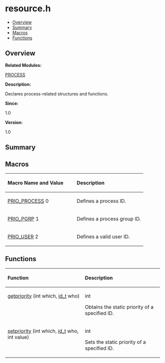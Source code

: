 # resource.h<a name="ZH-CN_TOPIC_0000001055108025"></a>

-   [Overview](#section804036567165628)
-   [Summary](#section793825687165628)
-   [Macros](#define-members)
-   [Functions](#func-members)

## **Overview**<a name="section804036567165628"></a>

**Related Modules:**

[PROCESS](PROCESS.md)

**Description:**

Declares process-related structures and functions. 

**Since:**

1.0

**Version:**

1.0

## **Summary**<a name="section793825687165628"></a>

## Macros<a name="define-members"></a>

<a name="table1977800813165628"></a>
<table><thead align="left"><tr id="row6415104165628"><th class="cellrowborder" valign="top" width="50%" id="mcps1.1.3.1.1"><p id="p802746387165628"><a name="p802746387165628"></a><a name="p802746387165628"></a>Macro Name and Value</p>
</th>
<th class="cellrowborder" valign="top" width="50%" id="mcps1.1.3.1.2"><p id="p1878933332165628"><a name="p1878933332165628"></a><a name="p1878933332165628"></a>Description</p>
</th>
</tr>
</thead>
<tbody><tr id="row1020833340165628"><td class="cellrowborder" valign="top" width="50%" headers="mcps1.1.3.1.1 "><p id="p1441627254165628"><a name="p1441627254165628"></a><a name="p1441627254165628"></a><a href="PROCESS.md#ga5aab1c88012d4b577b034e9291e87419">PRIO_PROCESS</a>   0</p>
</td>
<td class="cellrowborder" valign="top" width="50%" headers="mcps1.1.3.1.2 "><p id="p454983528165628"><a name="p454983528165628"></a><a name="p454983528165628"></a>Defines a process ID. </p>
</td>
</tr>
<tr id="row1016917225165628"><td class="cellrowborder" valign="top" width="50%" headers="mcps1.1.3.1.1 "><p id="p2110801378165628"><a name="p2110801378165628"></a><a name="p2110801378165628"></a><a href="PROCESS.md#ga9156ecb2854d071998278d63a107a215">PRIO_PGRP</a>   1</p>
</td>
<td class="cellrowborder" valign="top" width="50%" headers="mcps1.1.3.1.2 "><p id="p557206478165628"><a name="p557206478165628"></a><a name="p557206478165628"></a>Defines a process group ID. </p>
</td>
</tr>
<tr id="row1044572081165628"><td class="cellrowborder" valign="top" width="50%" headers="mcps1.1.3.1.1 "><p id="p1445364102165628"><a name="p1445364102165628"></a><a name="p1445364102165628"></a><a href="PROCESS.md#gaee947842544cb755f74360d1da4aa193">PRIO_USER</a>   2</p>
</td>
<td class="cellrowborder" valign="top" width="50%" headers="mcps1.1.3.1.2 "><p id="p1756419902165628"><a name="p1756419902165628"></a><a name="p1756419902165628"></a>Defines a valid user ID. </p>
</td>
</tr>
</tbody>
</table>

## Functions<a name="func-members"></a>

<a name="table764953353165628"></a>
<table><thead align="left"><tr id="row1717223452165628"><th class="cellrowborder" valign="top" width="50%" id="mcps1.1.3.1.1"><p id="p2109614803165628"><a name="p2109614803165628"></a><a name="p2109614803165628"></a>Function</p>
</th>
<th class="cellrowborder" valign="top" width="50%" id="mcps1.1.3.1.2"><p id="p214978936165628"><a name="p214978936165628"></a><a name="p214978936165628"></a>Description</p>
</th>
</tr>
</thead>
<tbody><tr id="row1668707585165628"><td class="cellrowborder" valign="top" width="50%" headers="mcps1.1.3.1.1 "><p id="p1298357411165628"><a name="p1298357411165628"></a><a name="p1298357411165628"></a><a href="PROCESS.md#gac2ee4921a8961060b4c7fcad8bf2b4e2">getpriority</a> (int which, <a href="UTILS.md#gab66157aef1dc726dccc825f07239da53">id_t</a> who)</p>
</td>
<td class="cellrowborder" valign="top" width="50%" headers="mcps1.1.3.1.2 "><p id="p172408476165628"><a name="p172408476165628"></a><a name="p172408476165628"></a>int </p>
<p id="p1142031968165628"><a name="p1142031968165628"></a><a name="p1142031968165628"></a>Obtains the static priority of a specified ID. </p>
</td>
</tr>
<tr id="row925970088165628"><td class="cellrowborder" valign="top" width="50%" headers="mcps1.1.3.1.1 "><p id="p187216906165628"><a name="p187216906165628"></a><a name="p187216906165628"></a><a href="PROCESS.md#ga0a8d4c8043a7748c25dd551dc69dcad2">setpriority</a> (int which, <a href="UTILS.md#gab66157aef1dc726dccc825f07239da53">id_t</a> who, int value)</p>
</td>
<td class="cellrowborder" valign="top" width="50%" headers="mcps1.1.3.1.2 "><p id="p879036949165628"><a name="p879036949165628"></a><a name="p879036949165628"></a>int </p>
<p id="p72050081165628"><a name="p72050081165628"></a><a name="p72050081165628"></a>Sets the static priority of a specified ID. </p>
</td>
</tr>
</tbody>
</table>

